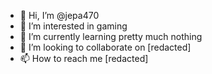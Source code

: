 - 👋 Hi, I’m @jepa470
- 👀 I’m interested in gaming
- 🌱 I’m currently learning pretty much nothing
- 💞️ I’m looking to collaborate on [redacted]
- 📫 How to reach me [redacted]

<!---
jepa470/jepa470 is a ✨ special ✨ repository because its `README.md` (this file) appears on your GitHub profile.
You can click the Preview link to take a look at your changes.
--->
